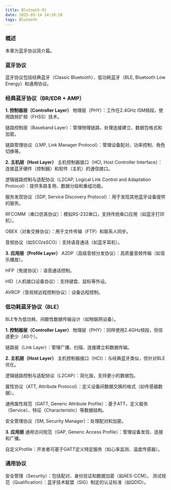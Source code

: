 ```yaml
---
title: Blutooth-01
date: 2025-05-14 14:10:28
tags: Blutooth
---
```


### 概述
本章为蓝牙协议简介篇。


### 蓝牙协议
蓝牙协议包括经典蓝牙（Classic Bluetooth）、低功耗蓝牙（BLE, Bluetooth Low Energy）和通用协议。

### 经典蓝牙协议（BR/EDR + AMP）
 **1. 控制器层（Controller Layer）**
物理层（PHY）：工作在2.4GHz ISM频段，使用跳频扩频（FHSS）技术。

链路控制层（Baseband Layer）：管理物理链路，处理连接建立、数据包格式和加密。

链路管理协议（LMP, Link Manager Protocol）：管理设备配对、功率控制、角色切换等。

 **2. 主机层（Host Layer）**
主机控制器接口（HCI, Host Controller Interface）：连接蓝牙硬件（控制器）和软件（主机）的通信接口。

逻辑链路控制与适配协议（L2CAP, Logical Link Control and Adaptation Protocol）：提供多路复用、数据分段和重组功能。

服务发现协议（SDP, Service Discovery Protocol）：用于发现其他蓝牙设备提供的服务。

RFCOMM（串口仿真协议）：模拟RS-232串口，支持传统串口应用（如蓝牙打印机）。

OBEX（对象交换协议）：用于文件传输（FTP）和联系人同步。

音频协议（如SCO/eSCO）：支持语音通话（如蓝牙耳机）。

 **3. 应用层（Profile Layer）**
A2DP（高级音频分发协议）：高质量音频传输（如音乐播放）。

HFP（免提协议）：语音通话控制。

HID（人机接口设备协议）：支持键盘、鼠标等外设。

AVRCP（音视频远程控制协议）：设备远程控制。

### 低功耗蓝牙协议（BLE）
BLE专为低功耗、间歇性数据传输设计（如物联网设备）。

 **1. 控制器层（Controller Layer）**
物理层（PHY）：同样使用2.4GHz频段，但信道更少（40个）。

链路层（Link Layer）：管理广播、扫描、连接建立和数据传输。

 **2. 主机层（Host Layer）**
主机控制器接口（HCI）：与经典蓝牙类似，但针对BLE优化。

逻辑链路控制与适配协议（L2CAP）：简化版，支持更小的数据包。

属性协议（ATT, Attribute Protocol）：定义设备间数据交换的格式（如传感器数据）。

通用属性规范（GATT, Generic Attribute Profile）：基于ATT，定义服务（Service）、特征（Characteristic）等数据结构。

安全管理协议（SM, Security Manager）：处理配对和加密。

 **3. 应用层**
通用访问规范（GAP, Generic Access Profile）：管理设备发现、连接和广播。

自定义Profile：开发者可基于GATT定义特定服务（如心率监测、温度传感器）。

### 通用协议
安全管理（Security）：包括配对、身份验证和数据加密（如AES-CCM）。
测试规范（Qualification）：蓝牙技术联盟（SIG）制定的认证标准（如QDID）。













